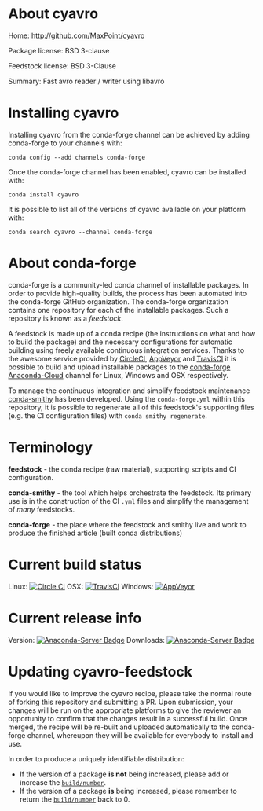 About cyavro
============

Home: http://github.com/MaxPoint/cyavro

Package license: BSD 3-clause

Feedstock license: BSD 3-Clause

Summary: Fast avro reader / writer using libavro



Installing cyavro
=================

Installing cyavro from the conda-forge channel can be achieved by adding conda-forge to your channels with:

```
conda config --add channels conda-forge
```

Once the conda-forge channel has been enabled, cyavro can be installed with:

```
conda install cyavro
```

It is possible to list all of the versions of cyavro available on your platform with:

```
conda search cyavro --channel conda-forge
```


About conda-forge
=================

conda-forge is a community-led conda channel of installable packages.
In order to provide high-quality builds, the process has been automated into the
conda-forge GitHub organization. The conda-forge organization contains one repository 
for each of the installable packages. Such a repository is known as a *feedstock*.

A feedstock is made up of a conda recipe (the instructions on what and how to build
the package) and the necessary configurations for automatic building using freely
available continuous integration services. Thanks to the awesome service provided by
[CircleCI](https://circleci.com/), [AppVeyor](http://www.appveyor.com/)
and [TravisCI](https://travis-ci.org/) it is possible to build and upload installable
packages to the [conda-forge](https://anaconda.org/conda-forge)
[Anaconda-Cloud](http://docs.anaconda.org/) channel for Linux, Windows and OSX respectively.

To manage the continuous integration and simplify feedstock maintenance
[conda-smithy](http://github.com/conda-forge/conda-smithy) has been developed.
Using the ``conda-forge.yml`` within this repository, it is possible to regenerate all of
this feedstock's supporting files (e.g. the CI configuration files) with ``conda smithy regenerate``.


Terminology
===========

**feedstock** - the conda recipe (raw material), supporting scripts and CI configuration.

**conda-smithy** - the tool which helps orchestrate the feedstock.
                   Its primary use is in the construction of the CI ``.yml`` files
                   and simplify the management of *many* feedstocks.

**conda-forge** - the place where the feedstock and smithy live and work to
                  produce the finished article (built conda distributions)

Current build status
====================

Linux: [![Circle CI](https://circleci.com/gh/conda-forge/cyavro-feedstock.svg?style=svg)](https://circleci.com/gh/conda-forge/cyavro-feedstock)
OSX: [![TravisCI](https://travis-ci.org/conda-forge/cyavro-feedstock.svg?branch=master)](https://travis-ci.org/conda-forge/cyavro-feedstock) 
Windows: [![AppVeyor](https://ci.appveyor.com/api/projects/status/github/conda-forge/cyavro-feedstock?svg=True)](https://ci.appveyor.com/project/conda-forge/cyavro-feedstock/branch/master)

Current release info
====================
Version: [![Anaconda-Server Badge](https://anaconda.org/conda-forge/cyavro/badges/version.svg)](https://anaconda.org/conda-forge/cyavro)
Downloads: [![Anaconda-Server Badge](https://anaconda.org/conda-forge/cyavro/badges/downloads.svg)](https://anaconda.org/conda-forge/cyavro)


Updating cyavro-feedstock
=========================

If you would like to improve the cyavro recipe, please take the normal
route of forking this repository and submitting a PR. Upon submission, your changes will
be run on the appropriate platforms to give the reviewer an opportunity to confirm that the
changes result in a successful build. Once merged, the recipe will be re-built and uploaded
automatically to the conda-forge channel, whereupon they will be available for everybody to
install and use.

In order to produce a uniquely identifiable distribution:
 * If the version of a package **is not** being increased, please add or increase
   the [``build/number``](http://conda.pydata.org/docs/building/meta-yaml.html#build-number-and-string). 
 * If the version of a package **is** being increased, please remember to return
   the [``build/number``](http://conda.pydata.org/docs/building/meta-yaml.html#build-number-and-string)
   back to 0.

